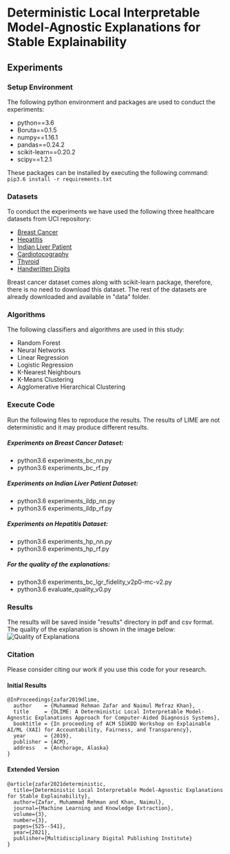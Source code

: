 # Deterministic Local Interpretable Model-Agnostic Explanations for Stable Explainability
## Experiments

### Setup Environment
The following python environment and packages are used to conduct the experiments:

*  python==3.6
*  Boruta==0.1.5
*  numpy==1.16.1
*  pandas==0.24.2
*  scikit-learn==0.20.2
*  scipy==1.2.1

These packages can be installed by executing the following command: ``pip3.6 install -r requirements.txt``

### Datasets
To conduct the experiments we have used the following three healthcare datasets from UCI repository:

*  [Breast Cancer](https://archive.ics.uci.edu/ml/datasets/Breast+Cancer+Wisconsin+(Diagnostic))
*  [Hepatitis](https://archive.ics.uci.edu/ml/datasets/hepatitis)
*  [Indian Liver Patient](https://archive.ics.uci.edu/ml/datasets/ILPD+(Indian+Liver+Patient+Dataset))
*  [Cardiotocography](https://archive.ics.uci.edu/ml/datasets/Cardiotocography)
*  [Thyroid](https://archive.ics.uci.edu/ml/datasets/thyroid+disease)
*  [Handwritten Digits](https://archive.ics.uci.edu/ml/datasets/Pen-Based+Recognition+of+Handwritten+Digits)

Breast cancer dataset comes along with scikit-learn package, therefore, there is no need to download this dataset. The rest of the datasets are already downloaded and available in "data" folder.

### Algorithms
The following classifiers and algorithms are used in this study:

*  Random Forest
*  Neural Networks
*  Linear Regression
*  Logistic Regression
*  K-Nearest Neighbours
*  K-Means Clustering
*  Agglomerative Hierarchical Clustering

### Execute Code
Run the following files to reproduce the results. The results of LIME are not deterministic and it may produce different results.
 
##### Experiments on Breast Cancer Dataset:

*  python3.6 experiments_bc_nn.py
*  python3.6 experiments_bc_rf.py


##### Experiments on Indian Liver Patient Dataset:

*  python3.6 experiments_ildp_nn.py
*  python3.6 experiments_ildp_rf.py


##### Experiments on Hepatitis Dataset:

*  python3.6 experiments_hp_nn.py
*  python3.6 experiments_hp_rf.py

##### For the quality of the explanations:

*  python3.6 experiments_bc_lgr_fidelity_v2p0-mc-v2.py
*  python3.6 evaluate_quality_v0.py


### Results
The results will be saved inside "results" directory in pdf and csv format. The quality of the explanation is shown in the image below:
![Quality of Explanations](https://github.com/rehmanzafar/dlime_experiments/blob/ongoing-experiment/results/quality_of_explanations.PNG)

### Citation
Please consider citing our work if you use this code for your research.
#### Initial Results
```
@InProceedings{zafar2019dlime,
  author    = {Muhammad Rehman Zafar and Naimul Mefraz Khan},
  title     = {DLIME: A Deterministic Local Interpretable Model-Agnostic Explanations Approach for Computer-Aided Diagnosis Systems},
  booktitle = {In proceeding of ACM SIGKDD Workshop on Explainable AI/ML (XAI) for Accountability, Fairness, and Transparency},
  year      = {2019},
  publisher = {ACM},
  address   = {Anchorage, Alaska}
}
```
#### Extended Version
```
@article{zafar2021deterministic,
  title={Deterministic Local Interpretable Model-Agnostic Explanations for Stable Explainability},
  author={Zafar, Muhammad Rehman and Khan, Naimul},
  journal={Machine Learning and Knowledge Extraction},
  volume={3},
  number={3},
  pages={525--541},
  year={2021},
  publisher={Multidisciplinary Digital Publishing Institute}
}
```
